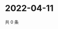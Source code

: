 # 2022-04-11

共 0 条

<!-- BEGIN WEIBO -->
<!-- 最后更新时间 Mon Apr 11 2022 16:24:37 GMT+0800 (China Standard Time) -->

<!-- END WEIBO -->
